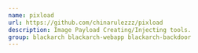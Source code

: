 ```yaml
---
name: pixload
url: https://github.com/chinarulezzz/pixload
description: Image Payload Creating/Injecting tools.
group: blackarch blackarch-webapp blackarch-backdoor
---
```

